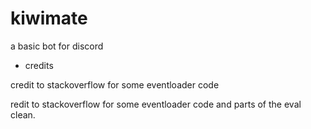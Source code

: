 # kiwimate
a basic bot for discord


- credits

credit to stackoverflow for some eventloader code

redit to stackoverflow for some eventloader code and parts of the eval clean.

